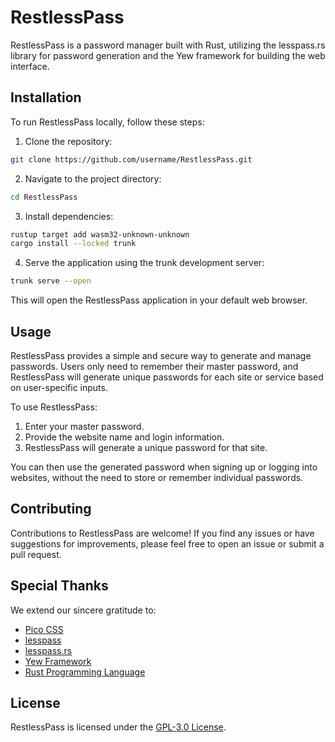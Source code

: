 # RestlessPass

RestlessPass is a password manager built with Rust, utilizing the lesspass.rs library for password generation and the Yew framework for building the web interface.

## Installation

To run RestlessPass locally, follow these steps:

1. Clone the repository:
```bash
git clone https://github.com/username/RestlessPass.git
```
2. Navigate to the project directory:
```bash
cd RestlessPass
```
3. Install dependencies:
```bash
rustup target add wasm32-unknown-unknown
cargo install --locked trunk
```
4. Serve the application using the trunk development server:
```bash
trunk serve --open
```

This will open the RestlessPass application in your default web browser.

## Usage

RestlessPass provides a simple and secure way to generate and manage passwords. Users only need to remember their master password, and RestlessPass will generate unique passwords for each site or service based on user-specific inputs.

To use RestlessPass:

1. Enter your master password.
2. Provide the website name and login information.
3. RestlessPass will generate a unique password for that site.

You can then use the generated password when signing up or logging into websites, without the need to store or remember individual passwords.

## Contributing

Contributions to RestlessPass are welcome! If you find any issues or have suggestions for improvements, please feel free to open an issue or submit a pull request.

## Special Thanks

We extend our sincere gratitude to:

- [Pico CSS](https://picocss.com)
- [lesspass](https://github.com/lesspass/lesspass)
- [lesspass.rs](https://github.com/71/lesspass.rs)
- [Yew Framework](https://yew.rs)
- [Rust Programming Language](https://rust-lang.org)

## License

RestlessPass is licensed under the [GPL-3.0 License](LICENSE).
